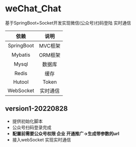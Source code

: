 # weChat_Chat
基于SpringBoot+Socket开发实现微信(公众号)扫码登陆 实时通信

|     依赖     |  说明   |
|:----------:|:-----:|
| SpringBoot | MVC框架 |
|  Mybatis   | ORM框架 |
|   Mysql    |  数据库  |
|   Redis    |  缓存   |
|   Hutool   | Token |
| WebSocket  | 实时通信  |


## version1-20220828
- 提供初始化脚本
- 公众号扫码登录完成
- <strong>配置前需要公众号权限 企业 开通推广->生成带参数的url </strong>
- 接入webSocket 实现实时通信
